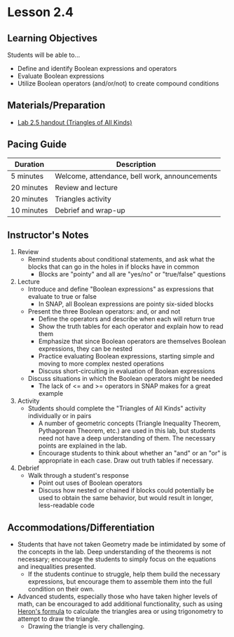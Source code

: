 # Lesson 2.4

## Learning Objectives

Students will be able to...

* Define and identify Boolean expressions and operators
* Evaluate Boolean expressions
* Utilize Boolean operators (and/or/not) to create compound conditions


## Materials/Preparation

* [Lab 2.5 handout (Triangles of All Kinds)](lab_25.md)


## Pacing Guide

| Duration | Description |
| -- | -- |
| 5 minutes | Welcome, attendance, bell work, announcements |
| 20 minutes | Review and lecture |
| 20 minutes | Triangles activity |
| 10 minutes | Debrief and wrap-up |


## Instructor's Notes

1. Review
    * Remind students about conditional statements, and ask what the blocks that can go in the holes in if blocks have in common
        * Blocks are "pointy" and all  are "yes/no" or "true/false" questions
2. Lecture
    * Introduce and define "Boolean expressions" as expressions that evaluate to true or false
        * In SNAP, all Boolean expressions are pointy six-sided blocks
    * Present the three Boolean operators: and, or and not
        * Define the operators and describe when each will return true
        * Show the truth tables for each operator and explain how to read them
        * Emphasize that since Boolean operators are themselves Boolean expressions, they can be nested
        * Practice evaluating Boolean expressions, starting simple and moving to more complex nested operations
        * Discuss short-circuiting in evaluation of Boolean expressions
    * Discuss situations in which the Boolean operators might be needed
        * The lack of <= and >= operators in SNAP makes for a great example
3. Activity
    * Students should complete the "Triangles of All Kinds" activity individually or in pairs
        * A number of geometric concepts (Triangle Inequality Theorem, Pythagorean Theorem, etc.) are used in this lab, but students need not have a deep understanding of them.  The necessary points are explained in the lab.
        * Encourage students to think about whether an "and" or an "or" is appropriate in each case.  Draw out truth tables if necessary.
4. Debrief
    * Walk through a student's response
        * Point out uses of Boolean operators
        * Discuss how nested or chained if blocks could potentially be used to obtain the same behavior, but would result in longer, less-readable code


## Accommodations/Differentiation
* Students that have not taken Geometry made be intimidated by some of the concepts in the lab.  Deep understanding of the theorems is not necessary; encourage the students to simply focus on the equations and inequalities presented.
    * If the students continue to struggle, help them build the necessary expressions, but encourage them to assemble them into the full condition on their own.
* Advanced students, especially those who have taken higher levels of math, can be encouraged to add additional functionality, such as using [Heron's formula](https://en.wikipedia.org/wiki/Heron%27s_formula) to calculate the triangles area or using trigonometry to attempt to draw the triangle.
    * Drawing the triangle is very challenging.
